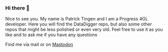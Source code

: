 ### Hi there 👋
Nice to see you. My name is Patrick Tingen and I am a Progress 4GL developer.
Here you will find the DataDigger repo, but also some other repos that might be less polished
or even very old. Feel free to use it as you like and to ask me if you have any questions

Find me via mail or on <a href="https://@PatrickTingen@mastodon.nl" rel="me">Mastodon</a>

